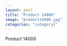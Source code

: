 ```yaml
---
layout: post
title: "Product 14000"
image: "product14000.jpg"
categories: "category1"
---
```

Product 14000
